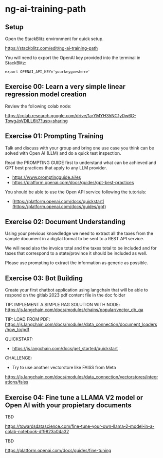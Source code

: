# ng-ai-training-path

## Setup

Open the StackBlitz environment for quick setup.

https://stackblitz.com/edit/ng-ai-training-path

You will need to export the OpenAI key provided into the terminal in StackBlitz:

```
export OPENAI_API_KEY='yourkeygoeshere'
```

## Exercise 00: Learn a very simple linear regression model creation

Review the following colab node:

https://colab.research.google.com/drive/1arYMYH35NC1yDw6G-TowgJpVDILL6lt7?usp=sharing

## Exercise 01: Prompting Training

Talk and discuss with your group and bring one use case you think can be solved with Open AI (LLM) and do a quick test inspection.

Read the PROMPTING GUIDE first to understand what can be achieved and GPT best practices that apply to any LLM provider.

- https://www.promptingguide.ai/es
- https://platform.openai.com/docs/guides/gpt-best-practices

You should be able to use the Open API service following the tutorials:

- [https://platform.openai.com/docs/quickstart](https://platform.openai.com/docs/guides/gpt)

## Exercise 02: Document Understanding

Using your previous knowdledge we need to extract all the taxes from the sample document in a digital format to be sent to a REST API service.

We will need also the invoice total and the taxes total to be included and for taxes that correspond to a state/province it should be included as well.

Please use prompting to extract the information as generic as possible.

## Exercise 03: Bot Building

Create your first chatbot application using langchain that will be able to respond on the gitlab 2023 pdf content file in the doc folder

TIP: IMPLEMENT A SIMPLE RAG SOLUTION WITH NODE:
https://js.langchain.com/docs/modules/chains/popular/vector_db_qa

TIP: LOAD FROM PDF:
https://js.langchain.com/docs/modules/data_connection/document_loaders/how_to/pdf

QUICKSTART:

- https://js.langchain.com/docs/get_started/quickstart

CHALLENGE:

- Try to use another vectorstore like FAISS from Meta

https://js.langchain.com/docs/modules/data_connection/vectorstores/integrations/faiss

## Exercise 04: Fine tune a LLAMA V2 model or Open AI with your propietary documents

TBD

https://towardsdatascience.com/fine-tune-your-own-llama-2-model-in-a-colab-notebook-df9823a04a32

TBD

https://platform.openai.com/docs/guides/fine-tuning
